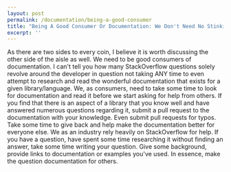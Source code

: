 ```yaml
---
layout: post
permalink: /documentation/being-a-good-consumer
title: "Being A Good Consumer Or Documentation: We Don't Need No Stinking Documentation"
excerpt: ''
---
```


As there are two sides to every coin, I believe it is worth discussing the other side of the aisle as well. We need to be good consumers of documentation. I can't tell you how many StackOverflow questions solely revolve around the developer in question not taking ANY time to even attempt to research and read the wonderful documentation that exists for a given library/language. We, as consumers, need to take some time to look for documentation and read it before we start asking for help from others. If you find that there is an aspect of a library that you know well and have answered numerous questions regarding it, submit a pull request to the documentation with your knowledge. Even submit pull requests for typos. Take some time to give back and help make the documentation better for everyone else. We as an industry rely heavily on StackOverflow for help. If you have a question, have spent some time researching it without finding an answer, take some time writing your question. Give some background, provide links to documentation or examples you've used. In essence, make the question documentation for others.
